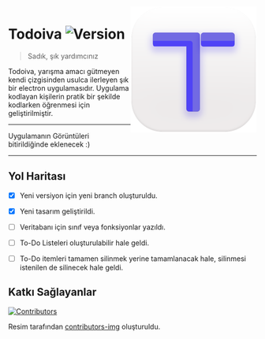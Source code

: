 <img src="icon_128x128@2x.png" align="right" />

# Todoiva ![Version](https://img.shields.io/badge/1.2%20B-brightgreen) 
> Sadık, şık yardımcınız

Todoiva, yarışma amacı gütmeyen kendi çizgisinden usulca ilerleyen şık bir electron uygulamasıdır. Uygulama kodlayan kişilerin pratik bir şekilde kodlarken öğrenmesi için geliştirilmiştir. 

---

Uygulamanın Görüntüleri bitirildiğinde eklenecek :)

---


## Yol Haritası

- [x] Yeni versiyon için yeni branch oluşturuldu.

- [x] Yeni tasarım geliştirildi.

- [ ] Veritabanı için sınıf veya fonksiyonlar yazıldı.

- [ ] To-Do Listeleri oluşturulabilir hale geldi.

- [ ] To-Do itemleri tamamen silinmek yerine tamamlanacak hale, silinmesi istenilen de silinecek hale geldi.

## Katkı Sağlayanlar
[![Contributors](https://contrib.rocks/image?repo=merchizm/todo-app-with-electronjs-sqlite3)](https://github.com/merchizm/todo-app-with-electronjs-sqlite3/graphs/contributors)

Resim tarafından [contributors-img](https://contrib.rocks) oluşturuldu.
